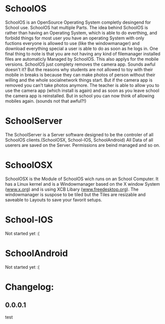 SchoolOS
========

SchoolOS is an OpenSource Operating System completly desingend for School use. SchoolOS hat multiple Parts. The idea behind SchoolOS is rather than having an Operating System, which is able to do everthing, and forbidd things for most user you have an operating System with only fuctions everyone is allowed to use (like the windowmanager) and download everything special a user is able to do as soon as he logs in. One final thing to note is that you are not having any kind of filemanager installed files are automaticly Managed by SchoolOS. This also applys for the mobile versions. SchoolOS just complety removes the camera app. Sounds awful doesn't it? But the reasons why students are not allowed to toy with their mobile in breaks is because they can make photos of person without their willing and the whole socialnetwork things start. But if the camera app is removed you can't take photos anymore. The teacher is able to allow you to use the camera app (which install is again) and as soon as you leave school the camera app is reinstalled. But in school you can now think of allowing mobiles again. (sounds not that awful?!) 

SchoolServer
============
The SchoolServer is a Server software designed to be the controler of all SchoolOS clients.(SchoolOSX, School-IOS, SchoolAndroid) All Data of all userers are saved on the Server. Permissions are beind managed and so on.

SchoolOSX
=========
SchoolOSX is the Module of SchoolOS wich runs on an School Computer. It has a Linux kernel and is a Windowmanager based on the X window System (www.x.org) and is using XCB Libary (www.freedesktop.org). The windowmanager is suspose to be tiled but the Tiles are resizable and saveable to Layouts to save your favorit setups. 

School-IOS
==========
Not started yet :(

SchoolAndroid
=============
Not started yet :(

Changelog:
==========
0.0.0.1
-------
test

